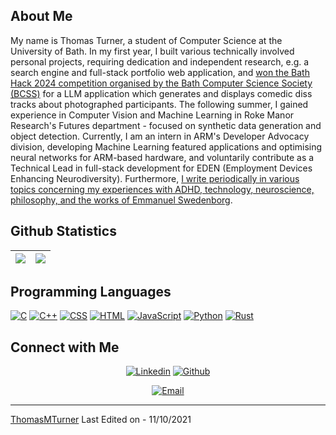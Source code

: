 ## About Me

My name is Thomas Turner, a student of Computer Science at the University of Bath. In my first year, I built various technically involved personal projects, requiring dedication and independent research, e.g. a search engine and full-stack portfolio web application, and [won the Bath Hack 2024 competition organised by the Bath Computer Science Society (BCSS)](https://devpost.com/software/cypher-a40yxq#updates) for a LLM application which generates and displays comedic diss tracks about photographed participants. The following summer, I gained experience in Computer Vision and Machine Learning in Roke Manor Research's Futures department - focused on synthetic data generation and object detection. Currently, I am an intern in ARM's Developer Advocacy division, developing Machine Learning featured applications and optimising neural networks for ARM-based hardware, and voluntarily contribute as a Technical Lead in full-stack development for EDEN (Employment Devices Enhancing Neurodiversity). Furthermore, [I write periodically in various topics concerning my experiences with ADHD, technology, neuroscience, philosophy, and the works of Emmanuel Swedenborg](https://substack.com/@mycer?utm_source=user-menu).

 
## Github Statistics

<img src="https://github-readme-stats.vercel.app/api?username=ThomasMTurner&&show_icons=true&count_private=true&theme=github_dark">|<img src="https://github-readme-streak-stats.herokuapp.com/?user=ThomasMTurner&theme=blueberry_duo"/>
|---|---|


## Programming Languages

<p>
    <a href="#"><img alt="C" src="https://img.shields.io/badge/C%20-%232370ED.svg?logo=c&logoColor=white"></a>
    <a href="#"><img alt="C++" src="https://img.shields.io/badge/C++%20-%2300599C.svg?logo=c%2B%2B&logoColor=white"></a>
    <a href="#"><img alt="CSS" src="https://img.shields.io/badge/CSS%20-%231572B6.svg?logo=css3&logoColor=white"></a>
    <a href="#"><img alt="HTML" src="https://img.shields.io/badge/HTML%20-%23E34F26.svg?logo=html5&logoColor=white"></a>
    <a href="#"><img alt="JavaScript" src="https://img.shields.io/badge/JavaScript%20-%23F7DF1E.svg?logo=javascript&logoColor=black"></a>
    <a href="#"><img alt="Python" src="https://img.shields.io/badge/Python-3776AB?logo=python&logoColor=white"></a>
    <a href="#"><img alt="Rust" src="https://img.shields.io/badge/Rust-%23000000.svg?logo=rust&logoColor=white"></a>
</p>


## Connect with Me

<p align="center">
  <a href="https://linkedin.com/in/thomas-turner-128154225"><img alt="Linkedin" title="My Linkedin" src="https://img.shields.io/badge/LinkedIn-0077B5?style=for-the-badge&logo=linkedin&logoColor=white"></a>
  <a href="https://github.com/ThomasMTurner"><img alt="Github" title="My Github" src="https://img.shields.io/badge/GitHub-100000?style=for-the-badge&logo=github&logoColor=white"></a>
 </p>
 <p align="center">
  <a href="mailto:thomas.mycer.dev@gmail.com"><img alt="Email" title="My Gmail" src="https://img.shields.io/badge/Gmail-D14836?style=for-the-badge&logo=gmail&logoColor=white"></a>
</p>

------
[ThomasMTurner](https://github.com/ThomasMTurner)
Last Edited on - 11/10/2021
